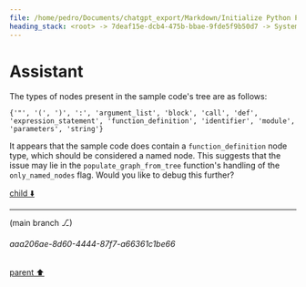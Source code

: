 ```yaml
---
file: /home/pedro/Documents/chatgpt_export/Markdown/Initialize Python Parser & Language.md
heading_stack: <root> -> 7deaf15e-dcb4-475b-bbae-9fde5f9b50d7 -> System -> 5a6cae08-3bad-4a1b-92fc-266c59c03560 -> System -> aaa2ddfa-521c-405d-b9e3-227ffc2bcaac -> User -> 6d8915d9-494c-4acc-8597-98c9519f6c8f -> Assistant -> 4aca064a-e9f9-44da-95a8-6f7790f3618d -> Tool -> 07a91a45-2df0-4247-a7c5-eed4c1d80d2b -> Assistant -> a2864381-72df-4235-b645-de3388a504fd -> Assistant -> 5241b676-ecc5-41db-bbd9-f39e12b4d5a1 -> Tool -> b69e85ff-b1d6-4f22-bd95-b04a7e6ce8ee -> Assistant -> 1ebaf51c-ef90-4949-b253-25e3ee987df6 -> Tool -> 381527fc-babd-4be9-969a-d2ebed211701 -> Assistant -> f601a97e-f099-45d4-be5f-598badf44a95 -> Assistant -> 83fd203e-51af-4b0c-81a1-92af3cbedb35 -> Tool -> Initialize the Python parser -> Initialize the Python language -> 84085495-982f-479e-8504-be9132565200 -> Assistant -> 112ef432-f042-4644-8473-d144a0323889 -> Tool -> Initialize the Python parser -> Initialize the Python language -> 22effdc1-4c81-4317-91f1-b4bd610aa167 -> Assistant -> aaa2384a-7544-4fc6-8884-faf486622cf7 -> User -> 15e08f20-977e-499c-bfea-715ce1340cc0 -> Assistant -> fa9b0b83-b196-476f-b7ab-5bf63b9791f9 -> Tool -> f1156b46-ce25-4151-91fa-5a8141140ed2 -> Assistant -> f91742da-795a-4e45-9cf6-bf02109c0188 -> Tool -> 22676854-cd22-4df5-8f29-984c26bf0c71 -> Assistant -> aaa2fdf0-aa28-4ae5-a22c-078f41d33d1a -> User -> 7db55174-8c04-4801-b8e1-84002b6ddfaa -> Assistant -> a61ef022-1744-476d-8329-9c9411e7a815 -> Tool -> Sample Python code to parse -> Parse the sample code -> Populate the graph from the parsed tree -> c1d5451e-6317-4afb-9720-e520d2a9785f -> Assistant -> abd939df-a4e5-4f2c-8d25-4b8e518e0494 -> Assistant -> d5796adb-2f66-48ac-87fa-bf75a1fa6415 -> Tool -> 343afa4e-97b7-4599-aa28-b764b928c7bb -> Assistant -> 383a9c3f-84ae-40df-b706-ce1ed2b74f84 -> Tool -> Re-parse the sample code and populate the graph -> 52d6e2ff-fbba-4e67-93d8-524334d91be1 -> Assistant -> aaa2222b-d232-438a-8c33-48021ee3a285 -> User -> 958210e5-c4a5-4605-a17b-a35dda0f5242 -> Assistant -> 288e3d89-0794-4dde-9bf7-895df8e17bbe -> Tool -> Create a PyGraphviz graph from the NetworkX graph -> Render the graph to a file (e.g., in PNG format) -> Display the graph -> f516208e-bae4-4871-9d3e-b6ad4762dc49 -> Assistant -> aaa2732e-5e79-4dc2-9613-99c043e3c706 -> User -> 99421392-1bb4-4186-9d14-4488e0c305eb -> Assistant -> 470d49c7-878e-4cef-90f8-640678daa2dc -> Tool -> 313b6c7f-56c6-42a8-97d6-0db079584b95 -> Assistant -> aaa2a360-11d9-433e-94fe-69101b893874 -> User -> 7af70387-4a4b-49b7-b4bc-3fade32bdb17 -> Assistant -> b940bc76-156b-42e4-9f5f-da8967dc758c -> Tool -> Draw the graph using NetworkX and Matplotlib -> 3feea083-a66e-46bc-a6d4-2b9be856b985 -> Assistant -> aaa2d47b-0096-400f-8df1-aa18edafe17f -> User -> e82f0842-2f3d-4ea7-88a3-ba5662dc4e62 -> Assistant -> 2853c69e-8213-4bc4-97a2-90f350a0d238 -> Tool -> Check the number of nodes and edges in the graph -> b028bb45-f20b-4064-b5af-83514af7a71d -> Assistant -> 26fefdce-9798-4768-b5ce-88c6b86d5d07 -> Assistant -> 1f782304-2ad4-4025-99f5-b8427889fdf0 -> Tool -> Debugging the populate_graph_from_tree function -> Re-parse the sample code and debug the graph population -> 60c50ef1-46c4-4681-a922-7b389db5a669 -> Assistant -> ecbae99b-9859-4115-bdcc-f9f2bc96f3fa -> Assistant -> d4a73855-6642-477f-a11c-688796fb0290 -> Tool -> Modify the function to generate unique node IDs -> Re-parse the sample code and populate the graph -> 34a197b9-c4df-44d6-9f20-aa6ada06e183 -> Assistant -> bf18c817-f518-4e95-8da7-66681f3dfa50 -> Tool -> Check the number of nodes and edges in the graph again -> 1daaa1b9-00a7-4386-a15e-10bbdee43568 -> Assistant -> e8c16dc8-7b90-4892-b2bd-cf11f563a696 -> Assistant -> b813f712-67b6-4da9-824a-5e99d8640154 -> Tool -> Draw the graph using NetworkX and Matplotlib -> 32090443-d81c-40be-a3ac-2f41ed9ac5d4 -> Assistant -> aaa27605-2e13-4ad6-9dc4-b3cb0fff11c8 -> User -> 494e83b7-8dbe-42ee-b9f9-dd8328b2aa10 -> Assistant -> cb37e09d-545f-4333-a6ce-8f2c8b62e676 -> Tool -> Inspecting the attributes and methods available for cursor and nodes -> 5ffe5a9c-55d8-4989-b2de-94974ed1caf1 -> Assistant -> 965d3761-b03a-43c8-876f-e46f52d8d427 -> Assistant -> ef8a3f5c-d2d8-47df-9cc2-777187997889 -> Tool -> Modify the function to use a copied cursor for each recursive call -> Re-parse the sample code and populate the graph -> 25997909-850f-4cde-9aae-0ff2c731c7fe -> Assistant -> e0beb7e1-dbde-452b-a946-d831fc980991 -> Assistant -> aaa259af-0407-4c7e-ba97-a9fcf9bbc5f7 -> User -> 8bb6b820-07ec-4ea3-8ac6-54c35e6d900f -> Assistant -> 37f77af6-3da7-4f28-a915-cfaf46b63719 -> Tool -> Update tree_sitter package -> 86df49ae-46de-4520-9f67-c7416e2e4428 -> Assistant -> 81434930-7e75-4a65-a8fb-38abb0f9f918 -> Tool -> Try accessing 'current_field_name' in isolation -> e90524bf-580b-445a-8907-6eab6f2d5a06 -> Assistant -> aaa22480-1a6e-41f3-9699-e74384ade26c -> User -> 5164e52e-5a73-44e9-96aa-b8386111fd65 -> Assistant -> f4428362-f192-41ee-ba94-a61593803e72 -> Tool -> Modify the function to use an alternative approach for field names -> Re-parse the sample code and populate the graph -> df47f647-6f5e-4a87-9a78-66607994dd1e -> Assistant -> ca9a5196-4185-47d8-8248-9951a69150b8 -> Tool -> Check the number of nodes and edges in the graph again -> c0e34897-31f8-4b9b-ae45-de1fa18a72a3 -> Assistant -> aaa21621-394d-4caf-ba1e-9cbf12e02fa4 -> User -> 6dd564f6-f1d1-4f6f-a9d0-58215604a7f5 -> Assistant -> ae1ca26b-d138-4cc4-b4c8-7f53deda38ff -> Tool -> Draw the graph using NetworkX and Matplotlib -> 7d5e8afe-b146-4ca8-96b3-0ae15218bbc1 -> Assistant -> aaa22163-0aac-4faf-a5d2-9d070e60b316 -> User -> bc873aa8-acf7-432c-a7a4-db208ad58beb -> Assistant -> aaa25bfa-c51e-4981-bd1b-1d00d7d7351a -> User -> 73062328-bedd-4b80-9089-93fcb1a5b05f -> Assistant -> fe7be423-4d19-48bf-82b5-65467efb1419 -> Tool -> Modify the function to add a boolean flag for filling the graph from all nodes or only named nodes -> Re-parse the sample code and populate the graph -> 353a422e-24f3-4f0c-a1f6-f684c86e3e02 -> Assistant -> 8e3c9321-6226-435e-980e-7f7b2955193b -> Assistant -> 4a280493-27a0-4079-b682-28e0ae19024a -> Tool -> Modify the function to correctly handle the 'only_named_nodes' flag -> Re-parse the sample code and populate the graph -> 05553a3f-951e-4f76-a2e1-f53c8ba39c1d -> Assistant -> 714ad247-d376-4824-9b32-a31cad8c5918 -> Tool -> Check the number of nodes and edges in the graph after the modification -> f7893b95-7536-4464-879f-c4acd61d8603 -> Assistant -> aaa269e7-db39-4236-af54-3fa904a124c9 -> User -> 670fcc23-6a19-4c4c-84a4-0be9a704c629 -> Assistant -> 73b839fa-42b4-4dde-892a-bf22798308f4 -> Tool -> Inspect the types of nodes present in the sample code's tree -> Collect and display the types of nodes present in the sample code's tree -> ff159a5c-abae-448c-a6d4-9156df278acd -> Assistant
---
```

# Assistant

The types of nodes present in the sample code's tree are as follows:

```
{'"', '(', ')', ':', 'argument_list', 'block', 'call', 'def', 'expression_statement', 'function_definition', 'identifier', 'module', 'parameters', 'string'}
```

It appears that the sample code does contain a `function_definition` node type, which should be considered a named node. This suggests that the issue may lie in the `populate_graph_from_tree` function's handling of the `only_named_nodes` flag. Would you like to debug this further?

[child ⬇️](#aaa206ae-8d60-4444-87f7-a66361c1be66)

---

(main branch ⎇)
###### aaa206ae-8d60-4444-87f7-a66361c1be66
[parent ⬆️](#ff159a5c-abae-448c-a6d4-9156df278acd)

